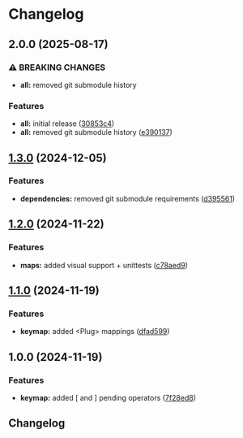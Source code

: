 # Changelog

## 2.0.0 (2025-08-17)


### ⚠ BREAKING CHANGES

* **all:** removed git submodule history

### Features

* **all:** initial release ([30853c4](https://github.com/ColinKennedy/cursor-text-objects.nvim/commit/30853c4c8fcd7e037ab16a061adee16c25001012))
* **all:** removed git submodule history ([e390137](https://github.com/ColinKennedy/cursor-text-objects.nvim/commit/e390137551eda9c0eb6aec145edc1e32d084d22c))

## [1.3.0](https://github.com/ColinKennedy/cursor-text-objects.nvim/compare/v1.2.0...v1.3.0) (2024-12-05)


### Features

* **dependencies:** removed git submodule requirements ([d395561](https://github.com/ColinKennedy/cursor-text-objects.nvim/commit/d395561ba1a9cb158bee82a13781ade8163efdb2))

## [1.2.0](https://github.com/ColinKennedy/cursor-text-objects.nvim/compare/v1.1.0...v1.2.0) (2024-11-22)


### Features

* **maps:** added visual support + unittests ([c78aed9](https://github.com/ColinKennedy/cursor-text-objects.nvim/commit/c78aed9376c29ff54c5a16ae5742b680602ef4e6))

## [1.1.0](https://github.com/ColinKennedy/cursor-text-objects.nvim/compare/v1.0.0...v1.1.0) (2024-11-19)


### Features

* **keymap:** added &lt;Plug&gt; mappings ([dfad599](https://github.com/ColinKennedy/cursor-text-objects.nvim/commit/dfad5996d8e95bbdb33d37e115480a02dd8c219a))

## 1.0.0 (2024-11-19)


### Features

* **keymap:** added [ and ] pending operators ([7f28ed8](https://github.com/ColinKennedy/cursor-text-objects.nvim/commit/7f28ed8c7cde9eb8155e20444663ae77a1a1142b))

## Changelog

